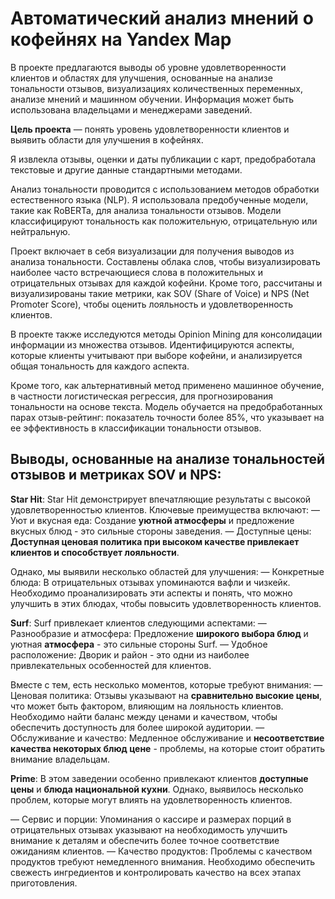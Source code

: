 # Автоматический анализ мнений о кофейнях на Yandex Map

В проекте предлагаются выводы об уровне удовлетворенности клиентов и областях для улучшения, основанные на анализе тональности отзывов, визуализациях количественных переменных, анализе мнений и машинном обучении. Информация может быть использована владельцами и менеджерами заведений.

**Цель проекта** — понять уровень удовлетворенности клиентов и выявить области для улучшения в кофейнях.

Я извлекла отзывы, оценки и даты публикации с карт, предобработала текстовые и другие данные стандартными методами.

Анализ тональности проводится с использованием методов обработки естественного языка (NLP). Я использовала предобученные модели, такие как RoBERTa, для анализа тональности отзывов. Модели классифицируют тональность как положительную, отрицательную или нейтральную.

Проект включает в себя визуализации для получения выводов из анализа тональности. Составлены облака слов, чтобы визуализировать наиболее часто встречающиеся слова в положительных и отрицательных отзывах для каждой кофейни. Кроме того, рассчитаны и визуализированы такие метрики, как SOV (Share of Voice) и NPS (Net Promoter Score), чтобы оценить лояльность и удовлетворенность клиентов.

В проекте также исследуются методы Opinion Mining для консолидации информации из множества отзывов. Идентифицируются аспекты, которые клиенты учитывают при выборе кофейни, и анализируется общая тональность для каждого аспекта.

Кроме того, как альтернативный метод применено машинное обучение, в частности логистическая регрессия, для прогнозирования тональности на основе текста. Модель обучается на предобработанных парах отзыв-рейтинг: показатель точности более 85%, что указывает на ее эффективность в классификации тональности отзывов.

## Выводы, основанные на анализе тональностей отзывов и метриках SOV и NPS:

**Star Hit**:
Star Hit демонстрирует впечатляющие результаты с высокой удовлетворенностью клиентов. Ключевые преимущества включают:
— Уют и вкусная еда: Создание **уютной атмосферы** и предложение вкусных блюд - это сильные стороны заведения.
— Доступные цены: **Доступная ценовая политика при высоком качестве привлекает клиентов и способствует лояльности**.

Однако, мы выявили несколько областей для улучшения:
— Конкретные блюда: В отрицательных отзывах упоминаются вафли и чизкейк. Необходимо проанализировать эти аспекты и понять, что можно улучшить в этих блюдах, чтобы повысить удовлетворенность клиентов.

**Surf**:
Surf привлекает клиентов следующими аспектами:
— Разнообразие и атмосфера: Предложение **широкого выбора блюд** и уютная **атмосфера** - это сильные стороны Surf.
— Удобное расположение: Дворик и район - это одни из наиболее привлекательных особенностей для клиентов.

Вместе с тем, есть несколько моментов, которые требуют внимания:
— Ценовая политика: Отзывы указывают на **сравнительно высокие цены**, что может быть фактором, влияющим на лояльность клиентов. Необходимо найти баланс между ценами и качеством, чтобы обеспечить доступность для более широкой аудитории.
— Обслуживание и качество: Медленное обслуживание и **несоответствие качества некоторых блюд цене** - проблемы, на которые стоит обратить внимание владельцам.

**Prime**:
В этом заведении особенно привлекают клиентов **доступные цены** и **блюда национальной кухни**. Однако, выявилось несколько проблем, которые могут влиять на удовлетворенность клиентов.

— Сервис и порции: Упоминания о кассире и размерах порций в отрицательных отзывах указывают на необходимость улучшить внимание к деталям и обеспечить более точное соответствие ожиданиям клиентов.
— Качество продуктов: Проблемы с качеством продуктов требуют немедленного внимания. Необходимо обеспечить свежесть ингредиентов и контролировать качество на всех этапах приготовления.

